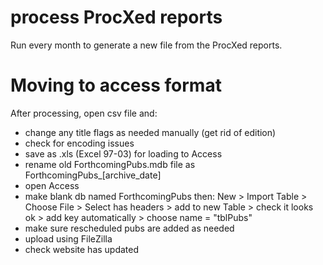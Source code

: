 # process ProcXed reports

Run every month to generate a new file from the ProcXed reports.

# Moving to access format

After processing, open csv file and:

* change any title flags as needed manually (get rid of edition)
* check for encoding issues
* save as .xls (Excel 97-03) for loading to Access
* rename old ForthcomingPubs.mdb file as ForthcomingPubs_[archive_date]
* open Access
* make blank db named ForthcomingPubs then: New > Import Table > Choose File > 
Select has headers > add to new Table > check it looks ok > 
add key automatically > choose name = "tblPubs"
* make sure rescheduled pubs are added as needed
* upload using FileZilla
* check website has updated
